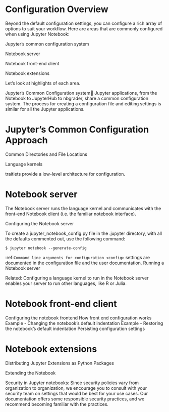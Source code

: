 # Configuration Overview

Beyond the default configuration settings, you can configure a rich array of options to suit your workflow. Here are areas that are commonly configured when using Jupyter Notebook:

Jupyter’s common configuration system

Notebook server

Notebook front-end client

Notebook extensions

Let’s look at highlights of each area.

Jupyter’s Common Configuration system
Jupyter applications, from the Notebook to JupyterHub to nbgrader, share a common configuration system. The process for creating a configuration file and editing settings is similar for all the Jupyter applications.

# Jupyter’s Common Configuration Approach

Common Directories and File Locations

Language kernels

traitlets provide a low-level architecture for configuration.

# Notebook server

The Notebook server runs the language kernel and communicates with the front-end Notebook client (i.e. the familiar notebook interface).

Configuring the Notebook server

To create a jupyter_notebook_config.py file in the .jupyter directory, with all the defaults commented out, use the following command:

```
$ jupyter notebook --generate-config
```

:ref:`Command line arguments for configuration <config>` settings are
documented in the configuration file and the user documentation.
Running a Notebook server

Related: Configuring a language kernel to run in the Notebook server enables your server to run other languages, like R or Julia.

# Notebook front-end client

Configuring the notebook frontend
How front end configuration works
Example - Changing the notebook’s default indentation
Example - Restoring the notebook’s default indentation
Persisting configuration settings

# Notebook extensions

Distributing Jupyter Extensions as Python Packages

Extending the Notebook

Security in Jupyter notebooks: Since security policies vary from organization to organization, we encourage you to consult with your security team on settings that would be best for your use cases. Our documentation offers some responsible security practices, and we recommend becoming familiar with the practices.
